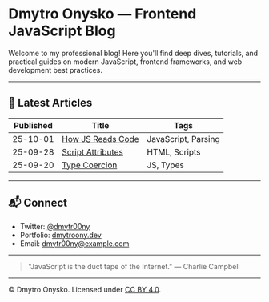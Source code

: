 # Dmytro Onysko — Frontend JavaScript Blog

Welcome to my professional blog! Here you'll find deep dives, tutorials, and practical guides on modern JavaScript, frontend frameworks, and web development best practices.

---

## 🚀 Latest Articles

| Published | Title | Tags |
|-----------|------------------------------|---------------------|
| 25-10-01  | [How JS Reads Code](posts/how_js_read_code.md) | JavaScript, Parsing |
| 25-09-28  | [Script Attributes](posts/script_attrs.md)     | HTML, Scripts      |
| 25-09-20  | [Type Coercion](posts/type_coercion.md)        | JS, Types         |

---

## 📬 Connect

- Twitter: [@dmytr00ny](https://x.com/dmytr00ny)
- Portfolio: [dmytroony.dev](https://dmytroony.github.io)
- Email: dmytr00ny@example.com

---

> "JavaScript is the duct tape of the Internet." — Charlie Campbell

---

© Dmytro Onysko. Licensed under [CC BY 4.0](LICENSE).
